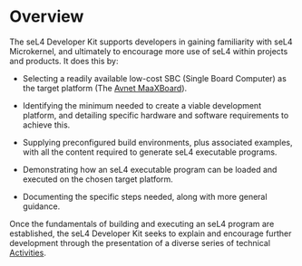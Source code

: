 # Overview

The seL4 Developer Kit supports developers in gaining familiarity with seL4
Microkernel, and ultimately to encourage more use of seL4 within projects and
products. It does this by:

- Selecting a readily available low-cost SBC (Single Board Computer) as the
  target platform (The [Avnet MaaXBoard](../avent_maaxboard/main.md)).

- Identifying the minimum needed to create a viable development platform, and
  detailing specific hardware and software requirements to achieve this.

- Supplying preconfigured build environments, plus associated examples, with
  all the content required to generate seL4 executable programs.

- Demonstrating how an seL4 executable program can be loaded and executed on
  the chosen target platform.

- Documenting the specific steps needed, along with more general guidance.

Once the fundamentals of building and executing an seL4 program are
established, the seL4 Developer Kit seeks to explain and encourage further
development through the presentation of a diverse series of technical
[Activities](../activities/main.md).
